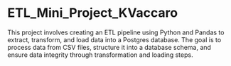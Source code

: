 # ETL_Mini_Project_KVaccaro
This project involves creating an ETL pipeline using Python and Pandas to extract, transform, and load data into a Postgres database. The goal is to process data from CSV files, structure it into a database schema, and ensure data integrity through transformation and loading steps.
